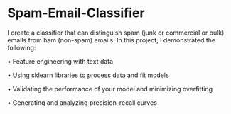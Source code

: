 # Spam-Email-Classifier
I create a classifier that can distinguish spam (junk or commercial or bulk) emails from ham (non-spam) emails. In this project, I demonstrated the following:

• Feature engineering with text data

• Using sklearn libraries to process data and fit models

• Validating the performance of your model and minimizing overfitting

• Generating and analyzing precision-recall curves
